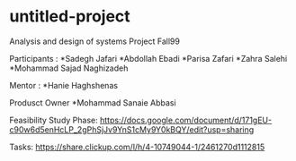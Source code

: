 # untitled-project
Analysis and design of systems Project Fall99

Participants :
*Sadegh Jafari
*Abdollah Ebadi
*Parisa Zafari
*Zahra Salehi
*Mohammad Sajad Naghizadeh

Mentor :
*Hanie Haghshenas

Produsct Owner
*Mohammad Sanaie Abbasi


Feasibility Study Phase:
https://docs.google.com/document/d/171gEU-c90w6d5enHcLP_2gPhSjJv9YnS1cMy9Y0kBQY/edit?usp=sharing


Tasks:
https://share.clickup.com/l/h/4-10749044-1/2461270d1112815